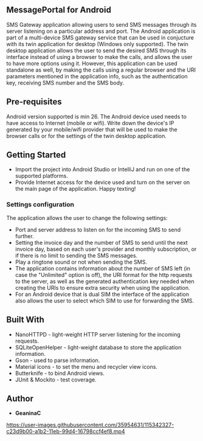 

## MessagePortal for Android
SMS Gateway application allowing users to send SMS messages through its server listening on a particular address and port. The Android application is part of a multi-device SMS gateway service that can be used in conjucture with its twin application for desktop (Windows only supported). The twin desktop application allows the user to send the desired SMS through its interface instead of using a browser to make the calls, and allows the user to have more options using it. However, this application can be used standalone as well, by making the calls using a regular browser and the URI parameters mentioned in the application info, such as the authentication key, receiving SMS number and the SMS body.

## Pre-requisites
Android version supported is min 26.
The Android device used needs to have access to Internet (mobile or wifi). Write down the device's IP generated by your mobile/wifi provider that will be used to make the browser calls or for the settings of the twin desktop application.

## Getting Started
* Import the project into Android Studio or IntelliJ and run on one of the supported platforms.
* Provide Internet access for the device used and turn on the server on the main page of the application. Happy texting!

### Settings configuration
The application allows the user to change the following settings:
* Port and server address to listen on for the incoming SMS to send further.
* Setting the invoice day and the number of SMS to send until the next invoice day, based on each user's provider and monthly subscription, or if there is no limit to sending the SMS messages.
* Play a ringtone sound or not when sending the SMS.
* The application contains information about the number of SMS left (in case the "Unlimited" option is off), the URI format for the http requests to the server, as well as the generated authentication key needed when creating the URIs to ensure extra security when using the application.
* For an Android device that is dual SIM the interface of the application also allows the user to select which SIM to use for forwarding the SMS. 
 

## Built With
* NanoHTTPD - light-weight HTTP server listening for the incoming requests.
* SQLiteOpenHelper - light-weight database to store the application information.
* Gson - used to parse information.
* Material icons - to set the menu and recycler view icons.
* Butterknife - to bind Android views.
* JUnit & Mockito - test coverage.

## Author
* **GeaninaC**


https://user-images.githubusercontent.com/35954631/115342327-c23d9b00-a1b2-11eb-99d4-16798ccf4ef8.mp4


